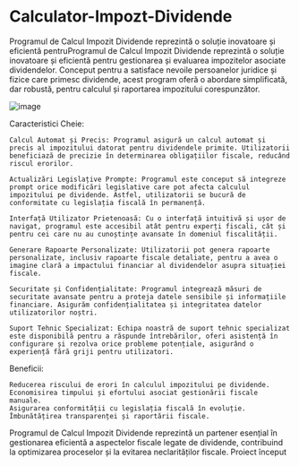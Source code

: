 # Calculator-Impozt-Dividende
Programul de Calcul Impozit Dividende reprezintă o soluție inovatoare și eficientă pentruProgramul de Calcul Impozit Dividende reprezintă o soluție inovatoare și eficientă pentru gestionarea și evaluarea impozitelor asociate dividendelor. Conceput pentru a satisface nevoile persoanelor juridice și fizice care primesc dividende, acest program oferă o abordare simplificată, dar robustă, pentru calculul și raportarea impozitului corespunzător.

![image](https://github.com/EqualSoft/Calculator-Impozt-Dividende/assets/5709206/6effd93b-7c85-476b-a7a1-928caf9268f2)

Caracteristici Cheie:

    Calcul Automat și Precis: Programul asigură un calcul automat și precis al impozitului datorat pentru dividendele primite. Utilizatorii beneficiază de precizie în determinarea obligațiilor fiscale, reducând riscul erorilor.

    Actualizări Legislațive Prompte: Programul este conceput să integreze prompt orice modificări legislative care pot afecta calculul impozitului pe dividende. Astfel, utilizatorii se bucură de conformitate cu legislația fiscală în permanență.

    Interfață Utilizator Prietenoasă: Cu o interfață intuitivă și ușor de navigat, programul este accesibil atât pentru experți fiscali, cât și pentru cei care nu au cunoștințe avansate în domeniul fiscalității.

    Generare Rapoarte Personalizate: Utilizatorii pot genera rapoarte personalizate, inclusiv rapoarte fiscale detaliate, pentru a avea o imagine clară a impactului financiar al dividendelor asupra situației fiscale.

    Securitate și Confidențialitate: Programul integrează măsuri de securitate avansate pentru a proteja datele sensibile și informațiile financiare. Asigurăm confidențialitatea și integritatea datelor utilizatorilor noștri.

    Suport Tehnic Specializat: Echipa noastră de suport tehnic specializat este disponibilă pentru a răspunde întrebărilor, oferi asistență în configurare și rezolva orice probleme potențiale, asigurând o experiență fără griji pentru utilizatori.

Beneficii:

    Reducerea riscului de erori în calculul impozitului pe dividende.
    Economisirea timpului și efortului asociat gestionării fiscale manuale.
    Asigurarea conformității cu legislația fiscală în evoluție.
    Îmbunătățirea transparenței și raportării fiscale.

Programul de Calcul Impozit Dividende reprezintă un partener esențial în gestionarea eficientă a aspectelor fiscale legate de dividende, contribuind la optimizarea proceselor și la evitarea neclarităților fiscale.
Proiect început 
